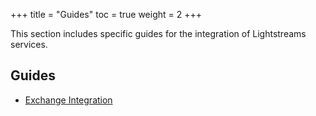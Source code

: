 +++
title = "Guides"
toc = true
weight = 2
+++

This section includes specific guides for the integration of Lightstreams services.

## Guides

- [Exchange Integration](/guides/exchange-integration)
